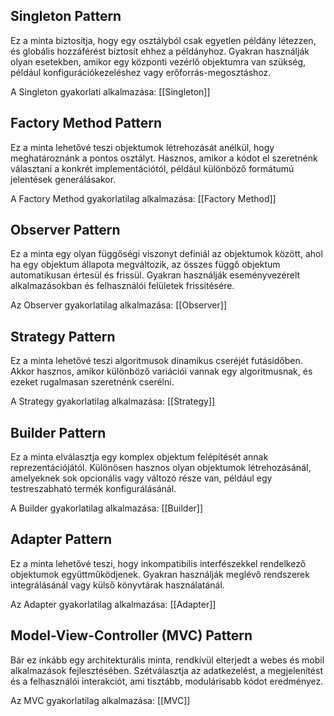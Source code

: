 ## Singleton Pattern

Ez a minta biztosítja, hogy egy osztályból csak egyetlen példány létezzen, és globális hozzáférést biztosít ehhez a példányhoz. Gyakran használják olyan esetekben, amikor egy központi vezérlő objektumra van szükség, például konfigurációkezeléshez vagy erőforrás-megosztáshoz.

A Singleton gyakorlati alkalmazása: [[Singleton]]

## Factory Method Pattern

Ez a minta lehetővé teszi objektumok létrehozását anélkül, hogy meghatároznánk a pontos osztályt. Hasznos, amikor a kódot el szeretnénk választani a konkrét implementációtól, például különböző formátumú jelentések generálásakor.

A Factory Method gyakorlatilag alkalmazása: [[Factory Method]]

## Observer Pattern

Ez a minta egy olyan függőségi viszonyt definiál az objektumok között, ahol ha egy objektum állapota megváltozik, az összes függő objektum automatikusan értesül és frissül. Gyakran használják eseményvezérelt alkalmazásokban és felhasználói felületek frissítésére.

Az Observer gyakorlatilag alkalmazása: [[Observer]]

## Strategy Pattern

Ez a minta lehetővé teszi algoritmusok dinamikus cseréjét futásidőben. Akkor hasznos, amikor különböző variációi vannak egy algoritmusnak, és ezeket rugalmasan szeretnénk cserélni.

A Strategy gyakorlatilag alkalmazása: [[Strategy]]

## Builder Pattern

Ez a minta elválasztja egy komplex objektum felépítését annak reprezentációjától. Különösen hasznos olyan objektumok létrehozásánál, amelyeknek sok opcionális vagy változó része van, például egy testreszabható termék konfigurálásánál.

A Builder gyakorlatilag alkalmazása: [[Builder]]

## Adapter Pattern

Ez a minta lehetővé teszi, hogy inkompatibilis interfészekkel rendelkező objektumok együttműködjenek. Gyakran használják meglévő rendszerek integrálásánál vagy külső könyvtárak használatánál.

Az Adapter gyakorlatilag alkalmazása: [[Adapter]]

## Model-View-Controller (MVC) Pattern

Bár ez inkább egy architekturális minta, rendkívül elterjedt a webes és mobil alkalmazások fejlesztésében. Szétválasztja az adatkezelést, a megjelenítést és a felhasználói interakciót, ami tisztább, modulárisabb kódot eredményez.

Az MVC gyakorlatilag alkalmazása: [[MVC]]